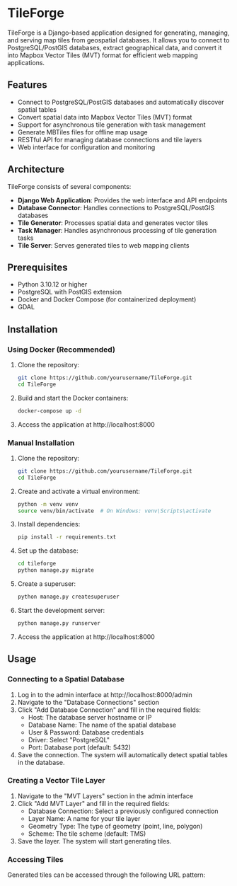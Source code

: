 # TileForge

TileForge is a Django-based application designed for generating, managing, and serving map tiles from geospatial databases. It allows you to connect to PostgreSQL/PostGIS databases, extract geographical data, and convert it into Mapbox Vector Tiles (MVT) format for efficient web mapping applications.

## Features

- Connect to PostgreSQL/PostGIS databases and automatically discover spatial tables
- Convert spatial data into Mapbox Vector Tiles (MVT) format
- Support for asynchronous tile generation with task management
- Generate MBTiles files for offline map usage
- RESTful API for managing database connections and tile layers
- Web interface for configuration and monitoring

## Architecture

TileForge consists of several components:

- **Django Web Application**: Provides the web interface and API endpoints
- **Database Connector**: Handles connections to PostgreSQL/PostGIS databases
- **Tile Generator**: Processes spatial data and generates vector tiles
- **Task Manager**: Handles asynchronous processing of tile generation tasks
- **Tile Server**: Serves generated tiles to web mapping clients

## Prerequisites

- Python 3.10.12 or higher
- PostgreSQL with PostGIS extension
- Docker and Docker Compose (for containerized deployment)
- GDAL

## Installation

### Using Docker (Recommended)

1. Clone the repository:
   ```bash
   git clone https://github.com/yourusername/TileForge.git
   cd TileForge
   ```

2. Build and start the Docker containers:
   ```bash
   docker-compose up -d
   ```

3. Access the application at http://localhost:8000

### Manual Installation

1. Clone the repository:
   ```bash
   git clone https://github.com/yourusername/TileForge.git
   cd TileForge
   ```

2. Create and activate a virtual environment:
   ```bash
   python -m venv venv
   source venv/bin/activate  # On Windows: venv\Scripts\activate
   ```

3. Install dependencies:
   ```bash
   pip install -r requirements.txt
   ```

4. Set up the database:
   ```bash
   cd tileforge
   python manage.py migrate
   ```

5. Create a superuser:
   ```bash
   python manage.py createsuperuser
   ```

6. Start the development server:
   ```bash
   python manage.py runserver
   ```

7. Access the application at http://localhost:8000

## Usage

### Connecting to a Spatial Database

1. Log in to the admin interface at http://localhost:8000/admin
2. Navigate to the "Database Connections" section
3. Click "Add Database Connection" and fill in the required fields:
   - Host: The database server hostname or IP
   - Database Name: The name of the spatial database
   - User & Password: Database credentials
   - Driver: Select "PostgreSQL"
   - Port: Database port (default: 5432)
4. Save the connection. The system will automatically detect spatial tables in the database.

### Creating a Vector Tile Layer

1. Navigate to the "MVT Layers" section in the admin interface
2. Click "Add MVT Layer" and fill in the required fields:
   - Database Connection: Select a previously configured connection
   - Layer Name: A name for your tile layer
   - Geometry Type: The type of geometry (point, line, polygon)
   - Scheme: The tile scheme (default: TMS)
3. Save the layer. The system will start generating tiles.

### Accessing Tiles

Generated tiles can be accessed through the following URL pattern:
